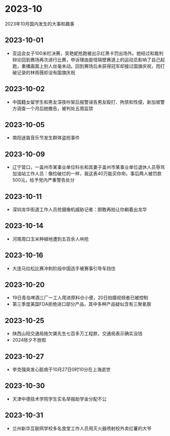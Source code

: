 # 2023-10
2023年10月国内发生的大事和趣事
## 2023-10-01
* 亚运会女子100米栏决赛，吴艳妮抢跑被出示红黑卡罚出场外。她经过和裁判辩论回到赛场再次进行比赛，申诉理由是怪隔壁赛道上的运动员影响了自己起跑，重播画面上别人丝毫未动。回到赛场后未获得冠军却接过国旗庆祝，而打破记录的林雨薇却没有国旗庆祝
## 2023-10-02
* 中国籍女留学生和男友深夜吵架后报警诬告男友殴打、拘禁和性侵，新加坡警方调查一个月后她撤告，被判处五周监禁
## 2023-10-05
* 南阳迷笛音乐节发生群体盗抢事件
## 2023-10-09
* 辽宁营口，一盖州市某事业单位科长和其妻子盖州市某事业单位退休人员辱骂加油站工作人员：像捡破烂的一样，我这表40万能买你命。事后两人被罚款500元，给予党内严重警告处分
## 2023-10-11
* 深圳龙华街道工作人员抢摄像机威胁记者：胆敢再拍让你躺着出龙华
## 2023-10-14
* 河南周口玉米种植地遭到五百余人哄抢
## 2023-10-16
* 大连马拉松比赛冲刺阶段中国选手被赛事引导车挡住
## 2023-10-20
* 19日青岛啤酒三厂一工人爬进原料仓小便，20日拍摄视频者已被控制
* 第三季度美国FDA拒绝进口部分产品，其中多种产品疑似含有三聚氰胺
## 2023-10-25
* 陕西山阳交通局拖欠龚先生七百多万工程款，交通局表示确实没钱
* 2024除夕不放假
## 2023-10-27
* 李克强突发心脏病于10月27日0时10分在上海逝世
## 2023-10-30
* 天津中德技术学院学生实名举报助学金分配不公
## 2023-10-31
* 兰州新华互联网学校多名食堂工作人员用灭火器喷射校外卖红薯的大爷